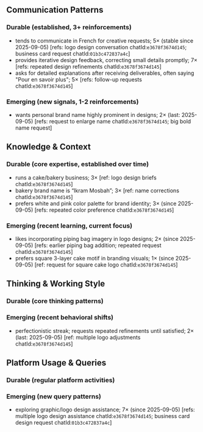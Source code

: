 ## Communication Patterns
### Durable (established, 3+ reinforcements)
- tends to communicate in French for creative requests; 5× (stable since 2025-09-05) [refs: logo design conversation chatId:`e3678f3674d145`; business card request chatId:`01b3c472837a4c`]
- provides iterative design feedback, correcting small details promptly; 7× [refs: repeated design refinements chatId:`e3678f3674d145`]
- asks for detailed explanations after receiving deliverables, often saying "Pour en savoir plus"; 5× [refs: follow-up requests chatId:`e3678f3674d145`]

### Emerging (new signals, 1-2 reinforcements)
- wants personal brand name highly prominent in designs; 2× (last: 2025-09-05) [refs: request to enlarge name chatId:`e3678f3674d145`; big bold name request]

## Knowledge & Context
### Durable (core expertise, established over time)
- runs a cake/bakery business; 3× [ref: logo design briefs chatId:`e3678f3674d145`]
- bakery brand name is “Ikram Mosbah”; 3× [ref: name corrections chatId:`e3678f3674d145`]
- prefers white and pink color palette for brand identity; 3× (since 2025-09-05) [refs: repeated color preference chatId:`e3678f3674d145`]

### Emerging (recent learning, current focus)
- likes incorporating piping bag imagery in logo designs; 2× (since 2025-09-05) [refs: earlier piping bag addition; repeated request chatId:`e3678f3674d145`]
- prefers square 3-layer cake motif in branding visuals; 1× (since 2025-09-05) [ref: request for square cake logo chatId:`e3678f3674d145`]

## Thinking & Working Style
### Durable (core thinking patterns)

### Emerging (recent behavioral shifts)
- perfectionistic streak; requests repeated refinements until satisfied; 2× (last: 2025-09-05) [ref: multiple logo adjustments chatId:`e3678f3674d145`]

## Platform Usage & Queries
### Durable (regular platform activities)

### Emerging (new query patterns)
- exploring graphic/logo design assistance; 7× (since 2025-09-05) [refs: multiple logo design assistance chatId:`e3678f3674d145`; business card design request chatId:`01b3c472837a4c`]